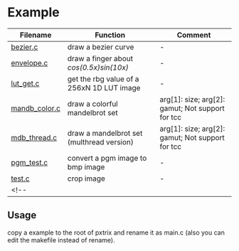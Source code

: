 # Example
| Filename						| Function									| Comment |
| ----------------------------- | ------------------------------------------| - |
| [bezier.c](bezier.c)			| draw a bezier curve						| - |
| [envelope.c](envelope.c)		| draw a finger about *cos(0.5x)sin(10x)*	| - |
| [lut_get.c](lut_get.c)		| get the rbg value of a 256xN 1D LUT image	| - |
| [mandb_color.c](mandb_color.c)| draw a colorful mandelbrot set			| arg[1]: size; arg[2]: gamut; Not support for tcc |
| [mdb_thread.c](mdb_thread.c)	| draw a mandelbrot set (multhread version)	| arg[1]: size; arg[2]: gamut; Not support for tcc |
| [pgm_test.c](pgm_test.c)		| convert a pgm image to bmp image			| - |
| [test.c](test.c)				| crop image								| - |
<!-- | 				|  | - | -->
## Usage
copy a example to the root of pxtrix and rename it as main.c (also you can edit the makefile instead of rename).
